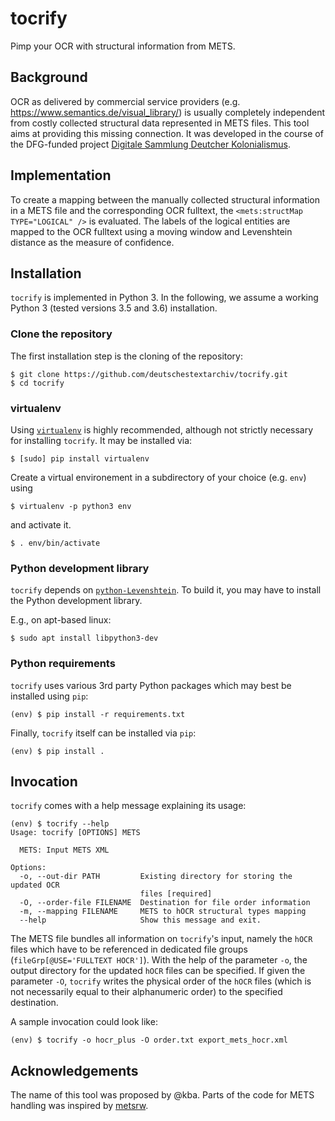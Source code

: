 # tocrify
Pimp your OCR with structural information from METS.

## Background
OCR as delivered by commercial service providers (e.g. https://www.semantics.de/visual_library/) is
usually completely independent from costly collected structural data represented in METS files. This
tool aims at providing this missing connection. It was developed in the course of the DFG-funded project
[Digitale Sammlung Deutcher Kolonialismus](https://www.suub.uni-bremen.de/ueber-uns/projekte/dsdk/).

## Implementation
To create a mapping between the manually collected structural information in a METS file and the
corresponding OCR fulltext, the `<mets:structMap TYPE="LOGICAL" />` is evaluated. The labels of the
logical entities are mapped to the OCR fulltext using a moving window and Levenshtein distance as the
measure of confidence.

## Installation
`tocrify` is implemented in Python 3. In the following, we assume a working Python 3
(tested versions 3.5 and 3.6) installation.

### Clone the repository
The first installation step is the cloning of the repository:
```console
$ git clone https://github.com/deutschestextarchiv/tocrify.git
$ cd tocrify
```

### virtualenv
Using [`virtualenv`](https://virtualenv.pypa.io/en/stable/) is highly recommended, although not strictly necessary for installing `tocrify`. It may be installed via:
```console
$ [sudo] pip install virtualenv
```
Create a virtual environement in a subdirectory of your choice (e.g. `env`) using
```console
$ virtualenv -p python3 env
```
and activate it.
```console
$ . env/bin/activate
```

### Python development library
`tocrify` depends on [`python-Levenshtein`](https://github.com/ztane/python-Levenshtein). To build it, you may have to install the Python development library.

E.g., on apt-based linux:
```console
$ sudo apt install libpython3-dev
```

### Python requirements
`tocrify` uses various 3rd party Python packages which may best be installed using `pip`:
```console
(env) $ pip install -r requirements.txt
```
Finally, `tocrify` itself can be installed via `pip`:
```console
(env) $ pip install .
```

## Invocation
`tocrify` comes with a help message explaining its usage:
```console
(env) $ tocrify --help
Usage: tocrify [OPTIONS] METS

  METS: Input METS XML

Options:
  -o, --out-dir PATH         Existing directory for storing the updated OCR
                             files [required]
  -O, --order-file FILENAME  Destination for file order information
  -m, --mapping FILENAME     METS to hOCR structural types mapping
  --help                     Show this message and exit.
```
The METS file bundles all information on `tocrify`'s input, namely the `hOCR` files which have to be referenced in dedicated file groups (`fileGrp[@USE='FULLTEXT HOCR']`). With the help of the parameter `-o`, the output directory for the updated `hOCR` files can be specified. If given the parameter `-O`, `tocrify` writes the physical order of the `hOCR` files (which is not necessarily equal to their alphanumeric order) to the specified destination.

A sample invocation could look like:
```console
(env) $ tocrify -o hocr_plus -O order.txt export_mets_hocr.xml
```

## Acknowledgements
The name of this tool was proposed by @kba. Parts of the code for METS handling was inspired by [metsrw](https://github.com/artefactual-labs/mets-reader-writer/).
